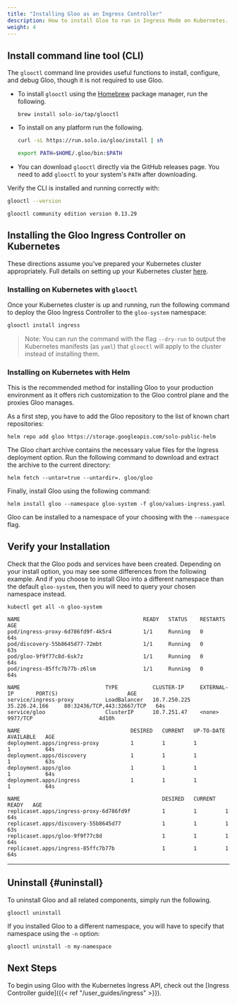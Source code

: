 ```yaml
---
title: "Installing Gloo as an Ingress Controller"
description: How to install Gloo to run in Ingress Mode on Kubernetes.
weight: 4
---
```


## Install command line tool (CLI)

The `glooctl` command line provides useful functions to install, configure, and debug Gloo, though it is not required to use Gloo.

* To install `glooctl` using the [Homebrew](https://brew.sh) package manager, run the following.
  
  ```shell
  brew install solo-io/tap/glooctl
  ```
  
* To install on any platform run the following.
  
  ```bash
  curl -sL https://run.solo.io/gloo/install | sh

  export PATH=$HOME/.gloo/bin:$PATH
  ```
  
* You can download `glooctl` directly via the GitHub releases page. You need to add `glooctl` to your system's `PATH` after downloading.

Verify the CLI is installed and running correctly with:

```bash
glooctl --version
```

```shell
glooctl community edition version 0.13.29
```

## Installing the Gloo Ingress Controller on Kubernetes

These directions assume you've prepared your Kubernetes cluster appropriately. Full details on setting up your
Kubernetes cluster [here](../cluster_setup).

### Installing on Kubernetes with `glooctl`

Once your Kubernetes cluster is up and running, run the following command to deploy the Gloo Ingress Controller to the `gloo-system` namespace:

```bash
glooctl install ingress
```

> Note: You can run the command with the flag `--dry-run` to output 
the Kubernetes manifests (as `yaml`) that `glooctl` will 
apply to the cluster instead of installing them.

### Installing on Kubernetes with Helm


This is the recommended method for installing Gloo to your production environment as it offers rich customization to
the Gloo control plane and the proxies Gloo manages.

As a first step, you have to add the Gloo repository to the list of known chart repositories:

```shell
helm repo add gloo https://storage.googleapis.com/solo-public-helm
```

The Gloo chart archive contains the necessary value files for the Ingress deployment option. Run the
following command to download and extract the archive to the current directory:

```shell
helm fetch --untar=true --untardir=. gloo/gloo
```

Finally, install Gloo using the following command:

```shell
helm install gloo --namespace gloo-system -f gloo/values-ingress.yaml
```

Gloo can be installed to a namespace of your choosing with the `--namespace` flag.

## Verify your Installation

Check that the Gloo pods and services have been created. Depending on your install option, you may see some differences
from the following example. And if you choose to install Gloo into a different namespace than the default `gloo-system`,
then you will need to query your chosen namespace instead.

```shell
kubectl get all -n gloo-system
```

```noop
NAME                                       READY   STATUS    RESTARTS   AGE
pod/ingress-proxy-6d786fd9f-4k5r4          1/1     Running   0          64s
pod/discovery-55b8645d77-72mbt             1/1     Running   0          63s
pod/gloo-9f9f77c8d-6sk7z                   1/1     Running   0          64s
pod/ingress-85ffc7b77b-z6lsm               1/1     Running   0          64s

NAME                           TYPE           CLUSTER-IP     EXTERNAL-IP       PORT(S)                      AGE
service/ingress-proxy          LoadBalancer   10.7.250.225   35.226.24.166     80:32436/TCP,443:32667/TCP   64s
service/gloo                   ClusterIP      10.7.251.47    <none>            9977/TCP                     4d10h

NAME                                   DESIRED   CURRENT   UP-TO-DATE   AVAILABLE   AGE
deployment.apps/ingress-proxy          1         1         1            1           64s
deployment.apps/discovery              1         1         1            1           63s
deployment.apps/gloo                   1         1         1            1           64s
deployment.apps/ingress                1         1         1            1           64s

NAME                                             DESIRED   CURRENT   READY   AGE
replicaset.apps/ingress-proxy-6d786fd9f          1         1         1       64s
replicaset.apps/discovery-55b8645d77             1         1         1       63s
replicaset.apps/gloo-9f9f77c8d                   1         1         1       64s
replicaset.apps/ingress-85ffc7b77b               1         1         1       64s
```

---

## Uninstall {#uninstall}

To uninstall Gloo and all related components, simply run the following.

```shell
glooctl uninstall
```
If you installed Gloo to a different namespace, you will have to specify that namespace using the `-n` option:

```shell
glooctl uninstall -n my-namespace
```

## Next Steps

To begin using Gloo with the Kubernetes Ingress API, check out the [Ingress Controller guide]({{< ref "/user_guides/ingress" >}}).
